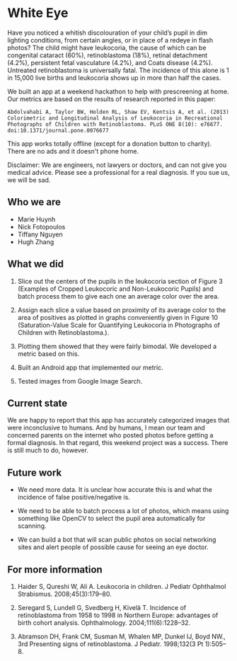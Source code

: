 # White Eye

Have you noticed a whitish discolouration of your child’s pupil in dim lighting conditions, from certain angles, or in place of a redeye in flash photos? The child might have leukocoria, the cause of which can be congenital cataract (60%), retinoblastoma (18%), retinal detachment (4.2%), persistent fetal vasculature (4.2%), and Coats disease (4.2%). Untreated retinoblastoma is universally fatal.  The incidence of this alone is 1 in 15,000 live births and leukocoria shows up in more than half the cases.  

We built an app at a weekend hackathon to help with prescreening at home.  Our metrics are based on the results of research reported in this paper:

    Abdolvahabi A, Taylor BW, Holden RL, Shaw EV, Kentsis A, et al. (2013) Colorimetric and Longitudinal Analysis of Leukocoria in Recreational Photographs of Children with Retinoblastoma. PLoS ONE 8(10): e76677. doi:10.1371/journal.pone.0076677
    
This app works totally offline (except for a donation button to charity).  There are no ads and it doesn't phone home.


Disclaimer: We are engineers, not lawyers or doctors, and can not give you medical advice.  Please see a professional for a real diagnosis.  If you sue us, we will be sad.

## Who we are

* Marie Huynh
* Nick Fotopoulos
* Tiffany Nguyen
* Hugh Zhang

## What we did

1. Slice out the centers of the pupils in the leukocoria section of Figure 3 (Examples of Cropped Leukocoric and Non-Leukocoric Pupils) and batch process them to give each one an average color over the area.  

2. Assign each slice a value based on proximity of its average color to the area of positives as plotted in graphs conveniently given in Figure 10 (Saturation-Value Scale for Quantifying Leukocoria in Photographs of Children with Retinoblastoma.).  

3. Plotting them showed that they were fairly bimodal.  We developed a metric based on this.

4. Built an Android app that implemented our metric.

5. Tested images from Google Image Search.  

 
## Current state

We are happy to report that this app has accurately categorized images that were inconclusive to humans.  And by humans, I mean our team and concerned parents on the internet who posted photos before getting a formal diagnosis.  In that regard, this weekend project was a success.  There is still much to do, however.  


## Future work

- We need more data.  It is unclear how accurate this is and what the incidence of false positive/negative is.

- We need to be able to batch process a lot of photos, which means using something like OpenCV to select the pupil area automatically for scanning.

- We can build a bot that will scan public photos on social networking sites and alert people of possible cause for seeing an eye doctor.


## For more information

1. Haider S, Qureshi W, Ali A. Leukocoria in children. J Pediatr Ophthalmol Strabismus. 2008;45(3):179–80.

2. Seregard S, Lundell G, Svedberg H, Kivelä T. Incidence of retinoblastoma from 1958 to 1998 in Northern Europe: advantages of birth cohort analysis. Ophthalmology. 2004;111(6):1228–32.

3. Abramson DH, Frank CM, Susman M, Whalen MP, Dunkel IJ, Boyd NW., 3rd Presenting signs of retinoblastoma. J Pediatr. 1998;132(3 Pt 1):505–8.

